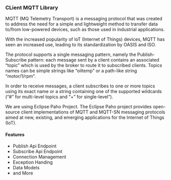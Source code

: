 ### CLient MQTT Library

MQTT (MQ Telemetry Transport) is a messaging protocol that was created to address the need for a simple and lightweight method to transfer data to/from low-powered devices, such as those used in industrial applications.

With the increased popularity of IoT (Internet of Things) devices, MQTT has seen an increased use, leading to its standardization by OASIS and ISO.

The protocol supports a single messaging pattern, namely the Publish-Subscribe pattern: each message sent by a client contains an associated “topic” which is used by the broker to route it to subscribed clients. Topics names can be simple strings like “oiltemp” or a path-like string “motor/1/rpm“.

In order to receive messages, a client subscribes to one or more topics using its exact name or a string containing one of the supported wildcards (“#” for multi-level topics and “+” for single-level”).

We are using Eclipse Paho Project. The Eclipse Paho project provides open-source client implementations of MQTT and MQTT-SN messaging protocols aimed at new, existing, and emerging applications for the Internet of Things (IoT).

#### Features

- Publish Api Endpoint
- Subscribe Api Endpoint 
- Connection Management 
- Exception Handing 
- Data Models
- and More